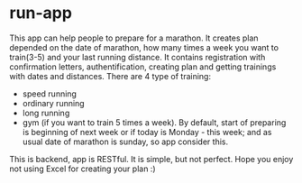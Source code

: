 # run-app
This app can help people to prepare for a marathon. It creates plan depended on the date of marathon, how many times a week you want to train(3-5) and your last running distance.
It contains registration with confirmation letters, authentification, creating plan and getting trainings with dates and distances.
There are 4 type of training: 
- speed running
- ordinary running
- long running
- gym (if you want to train 5 times a week).
By default, start of preparing is beginning of next week or if today is Monday - this week; and as usual date of marathon is sunday, so app consider this.

This is backend, app is RESTful. It is simple, but not perfect. Hope you enjoy not using Excel for creating your plan :)


